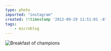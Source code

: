 ```yaml
---
type: photo
imported: "instagram"
created: !!timestamp '2012-09-29 11:51:01 -8'
tags:
    - microblog
---
```

![Breakfast of champions](/media/images/photos/2012/09/3cea631e329ec405962cda9ccfb45b63.jpg)

